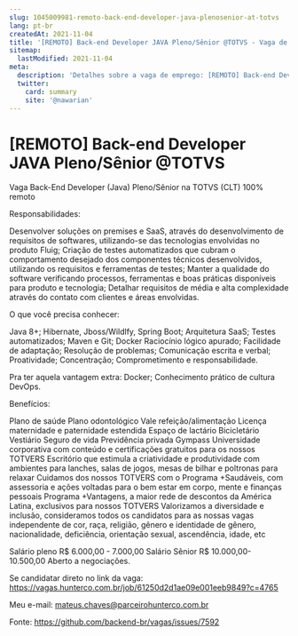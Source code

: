 ```yaml
---
slug: 1045009981-remoto-back-end-developer-java-plenosenior-at-totvs
lang: pt-br
createdAt: 2021-11-04
title: '[REMOTO] Back-end Developer JAVA Pleno/Sênior @TOTVS - Vaga de Emprego'
sitemap:
  lastModified: 2021-11-04
meta:
  description: 'Detalhes sobre a vaga de emprego: [REMOTO] Back-end Developer JAVA Pleno/Sênior @TOTVS'
  twitter:
    card: summary
    site: '@nawarian'
---
```


# [REMOTO] Back-end Developer JAVA Pleno/Sênior @TOTVS

Vaga Back-End Developer (Java) Pleno/Sênior na TOTVS (CLT) 100% remoto

Responsabilidades:

Desenvolver soluções on premises e SaaS, através do desenvolvimento de requisitos de softwares, utilizando-se das tecnologias envolvidas no produto Fluig;
Criação de testes automatizados que cubram o comportamento desejado dos componentes técnicos desenvolvidos, utilizando os requisitos e ferramentas de testes;
Manter a qualidade do software verificando processos, ferramentas e boas práticas disponíveis para produto e tecnologia;
Detalhar requisitos de média e alta complexidade através do contato com clientes e áreas envolvidas.

O que você precisa conhecer:

Java 8+;
Hibernate, Jboss/Wildlfy, Spring Boot;
Arquitetura SaaS;
Testes automatizados;
Maven e Git;
Docker
Raciocínio lógico apurado;
Facilidade de adaptação;
Resolução de problemas;
Comunicação escrita e verbal;
Proatividade;
Concentração;
Comprometimento e responsabilidade.

Pra ter aquela vantagem extra:
Docker;
Conhecimento prático de cultura DevOps.

Benefícios:

Plano de saúde
Plano odontológico
Vale refeição/alimentação
Licença maternidade e paternidade estendida
Espaço de lactário
Bicicletário
Vestiário
Seguro de vida
Previdência privada
Gympass
Universidade corporativa com conteúdo e certificações gratuitos para os nossos TOTVERS
Escritório que estimula a criatividade e produtividade com ambientes para lanches, salas de jogos, mesas de bilhar e poltronas para relaxar
Cuidamos dos nossos TOTVERS com o Programa +Saudáveis, com assessoria e ações voltadas para o bem estar em corpo, mente e finanças pessoais
Programa +Vantagens, a maior rede de descontos da América Latina, exclusivos para nossos TOTVERS
Valorizamos a diversidade e inclusão, consideramos todos os candidatos para as nossas vagas independente de cor, raça, religião, gênero e identidade de gênero, nacionalidade, deficiência, orientação sexual, ascendência, idade, etc

Salário pleno R$ 6.000,00 - 7.000,00
Salário Sênior R$ 10.000,00- 10.500,00
Aberto a negociações.

Se candidatar direto no link da vaga: https://vagas.hunterco.com.br/job/61250d2d1ae09e001eeb9849?c=4765

Meu e-mail: mateus.chaves@parceirohunterco.com.br


Fonte: https://github.com/backend-br/vagas/issues/7592